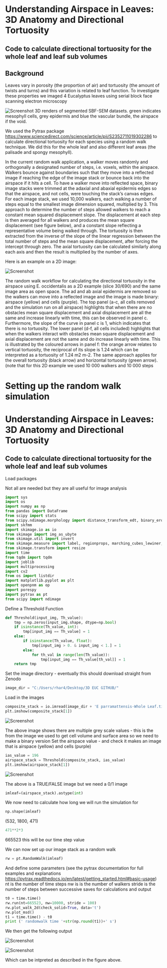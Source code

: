 # Understanding Airspace in Leaves: 3D Anatomy and Directional Tortuosity
## Code to calculate directional tortuosity for the whole leaf and leaf sub volumes

## Background 
Leaves vary in porosity (the proportion of air) and tortuosity (the amount of twists and turns) and this variation is related to leaf function. To investigate these properties we 
imaged 4 Eucalyptus leaves using serial block face scanning electron microscopy 


![Screenshot](3D%20Eucs.png)
3D renders of segmented SBF-SEM datasets. green indicates mesophyll cells, grey epidermis and blue the vascular bundle, the airspace if the void.  

We used the Pytrax package https://www.sciencedirect.com/science/article/pii/S2352711019302286 to calculate directional tortuosity for each species using a random walk technique.
We did this for the whole leaf and also different leaf areas (the palisade and spongy mesophyll). 

In the current random walk application, a walker moves randomly and orthogonally a designated number of steps, i.e. voxels, within the airspace. 
Walkers bounce against boundaries such that they move into a reflected image if reaching the edge of the image stack or bounce back into the airspace if it hits a cell. 
To have a walker move into reflected space, binary image stacks were trimmed at the adaxial and abaxial epidermis edges so that the airspace, and not cells, were touching the stack’s canvas edges.
For each image stack, we used 10,000 walkers, each walking a number of steps equal to the smallest image dimension squared, multiplied by 3. 
This approach to determine the number of steps allowed walkers to reach a constant mean squared displacement slope.
The displacement at each step is then averaged for all walkers and produces the mean square displacement (see figure below), and a constant slope reflecting a representative volume being walked through. 
The tortuosity is then extracted from the inverse of the slope of the linear regression between the total number of steps and the mean square displacement, after forcing the intercept through zero. 
The axial tortuosity can be calculated similarly along each axis and then the result is multiplied by the number of axes.

Here is an example on a 2D image: 

![Screenshot](random%20walk.png)

The random walk workflow for calculating the directional tortuosity in the airspace using E. occidentalis as a 2D example (slice 30/690) and the same image area as open space. 
The ad and ab axial epidermis are removed so the walkers can move into a reflected image and the image is made binary: airspace (yellow) and cells (purple). 
The top panel (a-c, all cells removed and the simulation run on all airspace) highlights that when there are no obstacles mean square displacement and axial displacement 
are all the same and increase linearly with time, this can be observed in panel c. 
Furthermore, the slope of the curve in panel c is 1, which indicates that there is no tortuosity.
The lower panel (d-f, all cells included) highlights that when the walkers interact with obstacles mean square displacement and axial displacement are not the same and do increase linearly with time.
This is illustrated by the coloured arrows in panel f: the orange arrow relates to vertical tortuosity, the reciprocal of its slope is 1.24 which can be interpreted as a tortuosity of 1.24 m2 m-2.
The same approach applies for the overall tortuosity (black arrow) and horizontal tortuosity (green arrow).  (note that for this 2D example we used 10 000 walkers and 10 000 steps

# Setting up the random walk simulation  
# Understanding Airspace in Leaves: 3D Anatomy and Directional Tortuosity
## Code to calculate directional tortuosity for the whole leaf and leaf sub volumes

Load packages

Not all are needed but they are all useful for image analysis

```python
import sys
import os
import numpy as np
from pandas import DataFrame
from scipy import stats
from scipy.ndimage.morphology import distance_transform_edt, binary_erosion
import skfmm
import skimage.io as io
from skimage import img_as_ubyte
from skimage.util import invert
from skimage.measure import label, regionprops, marching_cubes_lewiner, mesh_surface_area
from skimage.transform import resize
import time
from tqdm import tqdm
import joblib
import multiprocessing
import cv2
from os import listdir
import matplotlib.pyplot as plt 
import openpnm as op
import porespy
import pytrax as pt
from scipy import ndimage
```
Define a Threshold Function 

```python
def Threshold(input_img, Th_value):
    tmp = np.zeros(input_img.shape, dtype=np.bool)
    if isinstance(Th_value, int):
        tmp[input_img == Th_value] = 1
    else:
        if isinstance(Th_value, float):
            tmp[input_img > 0. & input_img < 1.] = 1
        else:
            for th_val in range(len(Th_value)):
                tmp[input_img == Th_value[th_val]] = 1
    return tmp
```

Set the image directory - eventually this should download straight from Zenodo
```python
image_dir = "C:/Users/rhar4/Desktop/3D EUC GITHUB/"
```
Load in the images

```python 
composite_stack = io.imread(image_dir + 'E parramattensis-Whole Leaf.tif')
plt.imshow(composite_stack[1])
```
![Screenshot](Eparra%20Slice%20Python.png)

The above image shows there are multiple grey scale values - this is the from the image we used to get cell volume and surface area so we need to make a binary version
Set the airspace value - and check it makes an image that is airspace (yellow) and cells (purple)

```python 
ias_value = 196
airspace_stack = Threshold(composite_stack, ias_value)
plt.imshow(airspace_stack[1])
```
![Screenshot](Eparra%20Slice%20Python%20Binary.png)

The above is a TRUE/FALSE image but we need a 0/1 image

```python 
imleaf=(airspace_stack).astype(int)
```
We now need to calculate how long we will run the simulation for
```python
np.shape(imleaf)
```
(532, 1800, 471)

```python 
471**2*3
```
665523 this will be our time step value 

We can now set up our image stack as a random walk 
```python 
rw = pt.RandomWalk(imleaf)
```
And define some parameters (see the pytrax documentation for full examples and explanations https://pytrax.readthedocs.io/en/latest/getting_started.html#basic-usage)
nt is the number of time steps
nw is is the number of walkers
stride is the number of steps between successive saves for calculations and output



```python 
t0 = time.time()
rw.run(nt=665523, nw=10000, stride = 100)
rw.plot_walk_2d(check_solid=True, data='t')
rw.plot_msd()
t1 = time.time() - t0
print (' randomwalk time '+str(np.round(t1))+' s')
```

We then get the following output 

![Screenshot](RW%202D%20table.PNG)

![Screenshot](RWoutput.png)

Which can be intpreted as described in the figure above.  


